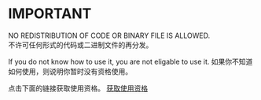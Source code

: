 # IMPORTANT

NO REDISTRIBUTION OF CODE OR BINARY FILE IS ALLOWED.    
不许可任何形式的代码或二进制文件的再分发。

If you do not know how to use it, you are not eligable to use it.
如果你不知道如何使用，则说明你暂时没有资格使用。

点击下面的链接获取使用资格。
[获取使用资格](https://github.com/justjavac/free-programming-books-zh_CN)